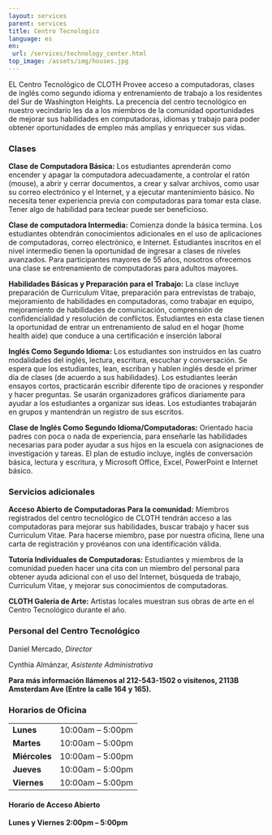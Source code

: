 ```yaml
---
layout: services
parent: services
title: Centro Tecnologico
language: es
en:
 url: /services/technology_center.html
top_image: /assets/img/houses.jpg
---
```


EL Centro Tecnológico de CLOTH Provee acceso a  computadoras,  clases de inglés como segundo idioma y entrenamiento de trabajo a los residentes del Sur de Washington Heights. La precencia del  centro tecnológico en nuestro vecindario les da a los miembros de la comunidad oportunidades de mejorar sus habilidades en computadoras, idiomas y trabajo para poder obtener oportunidades de empleo más amplias y enriquecer sus vidas.  

### Clases

__Clase de Computadora Básica:__ Los estudiantes  aprenderán como encender y apagar la computadora adecuadamente, a controlar el ratón (mouse), a abrir y cerrar documentos, a crear y salvar archivos, como usar su correo electrónico y el  Internet, y a ejecutar mantenimiento básico. No necesita tener experiencia previa con computadoras para tomar esta clase. Tener algo de habilidad para teclear puede ser beneficioso.

__Clase de computadora Intermedia:__ Comienza donde la básica termina. Los estudiantes obtendrán conocimientos adicionales en el uso de aplicaciones de computadoras, correo electrónico, e Internet. Estudiantes inscritos en el nivel intermedio tienen la oportunidad de ingresar a clases de niveles avanzados. Para participantes mayores de 55 años, nosotros ofrecemos una clase se entrenamiento de computadoras para adultos mayores.

__Habilidades Básicas y Preparación para el Trabajo:__ La clase incluye preparación de Curriculum Vitae, preparación para entrevistas de trabajo, mejoramiento de habilidades en computadoras, como trabajar en equipo, mejoramiento de habilidades de comunicación, comprensión de confidencialidad y  resolución de conflictos. Estudiantes en esta clase tienen la oportunidad de entrar un entrenamiento de salud en el hogar (home health aide) que conduce a una certificación e inserción laboral

__Inglés Como Segundo Idioma:__ Los estudiantes son instruidos en las cuatro modalidades del inglés, lectura, escritura, escuchar y conversación. Se espera que los estudiantes, lean, escriban y hablen inglés desde el primer día de clases (de acuerdo a sus habilidades). Los estudiantes leerán ensayos cortos, practicarán escribir diferente tipo de oraciones y responder y hacer preguntas.  Se usarán organizadores gráficos diariamente para ayudar a los estudiantes a organizar sus ideas. Los estudiantes trabajarán en grupos y mantendrán un registro de sus escritos.  
 
__Clase de Inglés Como Segundo Idioma/Computadoras:__ Orientado hacia padres con poca o nada de experiencia, para enseñarle las habilidades necesarias para poder ayudar a sus hijos en la escuela con asignaciones de investigación y tareas. El plan de estudio incluye, inglés de conversación básica, lectura y escritura, y Microsoft Office, Excel, PowerPoint e Internet básico.  

### Servicios adicionales

__Acceso Abierto de Computadoras Para la comunidad:__ Miembros registrados del centro tecnológico de CLOTH tendrán acceso a las computadoras para mejorar sus habilidades, buscar trabajo y hacer sus Curriculum Vitae. Para hacerse miembro, pase por nuestra oficina, llene una carta de registración y  provéanos con una identificación válida.

__Tutoría Individuales de Computadoras:__ Estudiantes y miembros de la comunidad  pueden hacer una cita con un miembro del personal para obtener ayuda adicional con el uso del Internet, búsqueda de trabajo, Curriculum Vitae, y mejorar sus conocimientos de computadoras.

__CLOTH Galería de Arte:__ Artistas locales muestran sus  obras de arte en el Centro Tecnológico durante el año.

### Personal del Centro Tecnológico

Daniel Mercado, *Director*

Cynthia Almánzar, *Asistente Administrativa*

__Para más información llámenos al 212-543-1502 o visítenos, 2113B Amsterdam Ave (Entre la calle 164 y 165).__ 

### Horarios de Oficina

|        |        |
|:-------|:------:|
| __Lunes__     | 10:00am – 5:00pm |
| __Martes__    | 10:00am – 5:00pm |
| __Miércoles__ | 10:00am – 5:00pm |
| __Jueves__    | 10:00am – 5:00pm |
| __Viernes__   | 10:00am – 5:00pm |

#### Horario de Acceso Abierto

__Lunes y  Viernes  2:00pm – 5:00pm__







